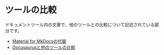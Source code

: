 # ツールの比較

ドキュメントツール内の文章で、他のツールとの比較について記述されている部分です。

* [Material for MkDocsの代替](https://squidfunk.github.io/mkdocs-material/alternatives/)
* [Docusaurusと他のツールの比較](https://docusaurus.io/docs#comparison-with-other-tools)
